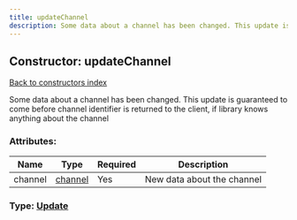 ```yaml
---
title: updateChannel
description: Some data about a channel has been changed. This update is guaranteed to come before channel identifier is returned to the client, if library knows anything about the channel
---
```

## Constructor: updateChannel  
[Back to constructors index](index.md)



Some data about a channel has been changed. This update is guaranteed to come before channel identifier is returned to the client, if library knows anything about the channel

### Attributes:

| Name     |    Type       | Required | Description |
|----------|---------------|----------|-------------|
|channel|[channel](../types/channel.md) | Yes|New data about the channel|



### Type: [Update](../types/Update.md)



